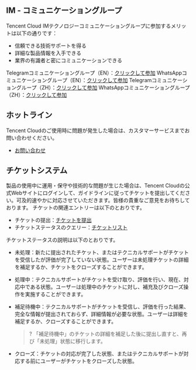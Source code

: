 ## IM - コミュニケーショングループ

Tencent Cloud IMテクノロジーコミュニケーショングループに参加するメリットは以下の通りです：

- 信頼できる技術サポートを得る  
- 詳細な製品情報を入手できる
- ­業界の有識者と密にコミュニケーションできる

Telegramコミュニケーショングループ（EN）：[クリックして参加](https://t.me/+1doS9AUBmndhNGNl)
WhatsAppコミュニケーショングループ（EN）：[クリックして参加](https://chat.whatsapp.com/Gfbxk7rQBqc8Rz4pzzP27A)
Telegramコミュニケーショングループ（ZH）：[クリックして参加](https://t.me/tencent_imsdk)
WhatsAppコミュニケーショングループ（ZH）：[クリックして参加](https://chat.whatsapp.com/IVa11ZkVmKTEwSWsAzSyik)

## ホットライン

Tencent Cloudのご使用時に問題が発生した場合は、カスタマーサービスまでお問い合わせください。

- [お問い合わせ](https://intl.cloud.tencent.com/contact-us)

## チケットシステム

製品の使用中に運用・保守や技術的な問題が生じた場合は、Tencent Cloudの公式Webサイトにログインして、ガイドラインに従ってチケットを提出してください。可及的速やかに対応させていただきます。皆様の貴重なご意見をお待ちしております。
チケットの関連エントリーは以下のとおりです。

- チケットの提出：[チケットを提出](https://console.cloud.tencent.com/workorder/category)
- チケットステータスのクエリー：[チケットリスト](https://console.cloud.tencent.com/workorder)

チケットステータスの説明は以下のとおりです。

- 未処理：新たに提出されたチケット、またはテクニカルサポートがチケットを受信したが評価が完了していない状態。ユーザーは未処理チケットの詳細を補足するか、チケットをクローズすることができます。
- 処理中：テクニカルサポートがチケットを受け取り、評価を行い、現在、対応中である状態。ユーザーは処理中のチケットに対し、補充及びクローズ操作を実施することができます。
- 補足待機中：テクニカルサポートがチケットを受信し、評価を行った結果、完全な情報が提出されておらず、詳細情報が必要な状態。ユーザーは詳細を補足するか、クローズすることができます。
  
  >? 「補足待機中」のチケットの詳細を補足した後に提出し直すと、再び「未処理」状態に移行します。
- クローズ：チケットの対応が完了した状態、またはテクニカルサポートが対応する前にユーザーがチケットをクローズした状態。
